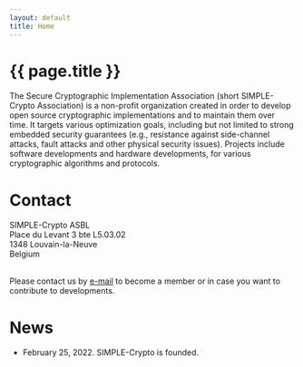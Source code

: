 ```yaml
---
layout: default
title: Home
---
```

# {{ page.title }}

The Secure Cryptographic Implementation Association (short SIMPLE-Crypto Association) is a non-profit organization created in order 
to develop open source cryptographic implementations and to maintain them over time. It targets various
optimization goals, including but not limited to strong embedded security guarantees (e.g., resistance against 
side-channel attacks, fault attacks and other physical security issues). Projects include software 
developments and hardware developments, for various cryptographic algorithms and protocols.

# Contact

SIMPLE-Crypto ASBL<br>
Place du Levant 3 bte L5.03.02<br>
1348 Louvain-la-Neuve<br>
Belgium<br><br>

Please contact us by <a href="mailto:info@simple-crypto.dev">e-mail</a> to become a 
member or in case you want to contribute to developments.

# News

* February 25, 2022. SIMPLE-Crypto is founded.
